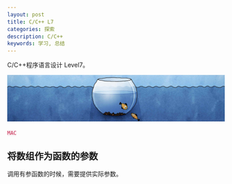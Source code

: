 ```yaml
---
layout: post
title: C/C++ L7
categories: 探索
description: C/C++
keywords: 学习, 总结
---
```


C/C++程序语言设计 Level7。

![](/images/discovery/3.jpeg)

<code style="color:#c7254e;background-color:#f9f2f4;">MAC</code>

## 将数组作为函数的参数
调用有参函数的时候，需要提供实际参数。
